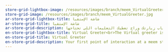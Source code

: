 ```yaml
---
store-grid-lightbox-image: /resources/images/branch/meem_VirtualGreeter.jpg
store-grid-image: /resources/images/branch/meem_VirtualGreeter.jpg
ar-store-grid-lightbox-title: شاشة الإستقبا
ar-store-grid-title: شاشة الإستقبا
ar-store-grid-description: أول شي تشوفه في مراكزنا ومنافذ الخدمة هي شاشة الإستقبال واللي راح تسجل خلالها رقم جوالك أو بطاقتك وراح تفهم شاشة الإستقبال أسباب زيارتك وراح تعطيك التعليمات اللي تحتاجها.
en-store-grid-lightbox-title: Virtual Greeter<br>The Virtual greeter is the first point of interaction when customers enter the store. By signing-in to the screen customers will be directed to the appropriate and notify the store agents of customer's presence.
en-store-grid-title: Virtual Greeter
en-store-grid-description: Your first point of interaction at a meem store. Once you enter the store, you will be asked to sign-in to the screen, the screen will understand why you're visiting and will give you proper instructions on what's next.
---
```

